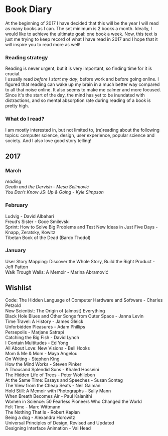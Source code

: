 # Book Diary
At the beginning of 2017 I have decided that this will be the year I will read as many books as I can. The set minimum is 2 books a month. Ideally, I would like to achieve the ultimate goal: one book a week. Now, this text is just me trying to keep record of what I have read in 2017 and I hope that it will inspire you to read more as well!

### Reading strategy
Reading is never urgent, but it is very important, so finding time for it is crucial.  
I usually read _before I start my day_, before work and before going online. I figured that reading can wake up my brain in a much better way compared to all that noise online. It also seems to make me calmer and more focused. Since it's the start of the day, the mind has yet to be inundated with distractions, and so mental absorption rate during reading of a book is pretty high.

### What do I read?
I am mostly interested in, but not limited to, (re)reading about the following topics: computer science, design, user experience, popular science and society. And I also love good story telling!

## 2017

### March
_reading  
Death and the Dervish - Mesa Selimović  
You Don't Know JS: Up & Going - Kyle Simpson_

### February
Ludvig - David Albahari  
Freud’s Sister - Goce Smilevski  
Sprint: How to Solve Big Problems and Test New Ideas in Just Five Days - Knapp, Zeratsky, Kowitz  
Tibetan Book of the Dead (Bardo Thodol)

### January
User Story Mapping: Discover the Whole Story, Build the Right Product - Jeff Patton  
Walk Trough Walls: A Memoir - Marina Abramović

## Wishlist
Code: The Hidden Language of Computer Hardware and Software - Charles Petzold  
New Scientist: The Origin of (almost) Everything  
Black Hole Blues and Other Songs from Outer Space - Janna Levin  
Time Travel: A History - James Gleick  
Unforbidden Pleasures - Adam Phillips  
Persepolis - Marjane Satrapi  
Catching the Big Fish - David Lynch  
I Contain Multitudes - Ed Yong  
All About Love: New Visions - Bell Hooks  
Mom & Me & Mom - Maya Angelou  
On Writing - Stephen King  
How the Mind Works - Steven Pinker  
A Thousand Splendid Suns - Khaled Hosseini  
The Hidden Life of Trees - Peter Wohlleben  
At the Same Time: Essays and Speeches - Susan Sontag  
The View from the Cheap Seats - Neil Gaiman  
Hold Still: A Memoir with Photographs - Sally Mann  
When Breath Becomes Air - Paul Kalanithi  
Women in Science: 50 Fearless Pioneers Who Changed the World  
Felt Time - Marc Wittmann  
The Nothing That Is - Robert Kaplan  
Being a dog - Alexandra Horowitz  
Universal Principles of Design, Revised and Updated  
Designing Interface Animation - Val Head
